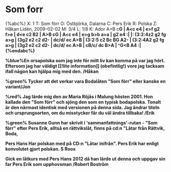 # Som forr

{%abc%}
X: 1
T: Som förr
O: Östbjörka, Dalarna
C: Pers Erik
R: Polska
Z: Håkan Lidén, 2009-02-02
M: 3/4
L: 1/8
K: Ador
A>B c<B A>G | A<c e4 | e>f g2 f>e | d<e c2 B2 | 
A>B c<B A>G | A<c e4 | e>g b>b a>a | g2 e4 :|
|: (3:2:4z2 g2 fg a>g | (3g2 e2 c2 d2- | dc/d/ ec A>B | (3:2:5 c2 Bc BG A2- | 
(3:2:4A2 g2 fg a>g | (3g2 e2 c2 d2- | dc/d/ ec A>B | cB/c/ dc B>A | ^G<B A4 :|
{%endabc%}

%blue%En orsapolska som jag inte för mitt liv kan komma på var jag hört. Eftersom jag har väldigt [[!lite information]] (obefintlig!) vore jag tacksam ifall någon kan hjälpa mig med den. /Håkan

%green% Tycker att det verkar vara Bodalåten "Som förr" eller kanske en variant/Jon

%red% Jag lärde mig den av Maria Röjås i Malung hösten 2001. Hon kallade den "Som förr" och sjöng den som en typisk bodapolska. Tonalt är den närmast identisk med versionen på denna sida. Jag ändrar titeln och ursprungsorten, om du misstycker får du väl ändra tillbaka! /Erik

%green% Susanne Gunn har skrivit i 'sammanfattnings'-rutan - "Som förr" efter Pers Erik, alltså en rättvikslåt, finns på cd:n "Låtar från Rättvik, Boda,

Pers Hans Har polskan med på CD:n "Låtar inifrån". Pers Erik har enligt konvolutet gjort polskan. S Roos

Gick en låtkurs med Pers Hans 2012 då han lärde ut denna och uppgav sin far Pers Erik som upphovsman /Robert Boström
